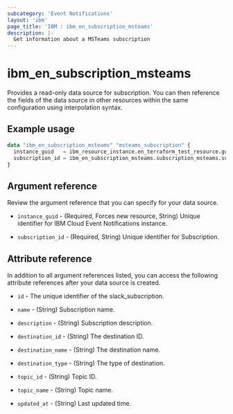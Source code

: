 ```yaml
---
subcategory: 'Event Notifications'
layout: 'ibm'
page_title: 'IBM : ibm_en_subscription_msteams'
description: |-
  Get information about a MSTeams subscription
---
```


# ibm_en_subscription_msteams

Provides a read-only data source for subscription. You can then reference the fields of the data source in other resources within the same configuration using interpolation syntax.

## Example usage

```terraform
data "ibm_en_subscription_msteams" "msteams_subscription" {
  instance_guid   = ibm_resource_instance.en_terraform_test_resource.guid
  subscription_id = ibm_en_subscription_msteams.subscription_msteams.subscription_id
}
```

## Argument reference

Review the argument reference that you can specify for your data source.

- `instance_guid` - (Required, Forces new resource, String) Unique identifier for IBM Cloud Event Notifications instance.

- `subscription_id` - (Required, String) Unique identifier for Subscription.

## Attribute reference

In addition to all argument references listed, you can access the following attribute references after your data source is created.

- `id` - The unique identifier of the slack_subscription.

- `name` - (String) Subscription name.

- `description` - (String) Subscription description.

- `destination_id` - (String) The destination ID.

- `destination_name` - (String) The destination name.

- `destination_type` - (String) The type of destination.

- `topic_id` - (String) Topic ID.

- `topic_name` - (String) Topic name.

- `updated_at` - (String) Last updated time.
